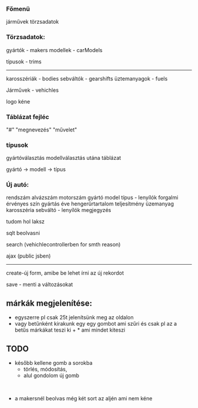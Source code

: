 ### Főmenü
járművek törzsadatok
### Törzsadatok:
gyártók - makers
modellek - carModels

típusok - trims
<hr>
karosszériák - bodies
sebváltók - gearshifts
üztemanyagok - fuels

Járművek - vehichles




logo kéne

### Táblázat fejléc
"#" "megnevezés" "művelet" 

### típusok
gyártóválasztás
modellválasztás
utána táblázat

gyártó -> modell -> típus

### Új autó:



rendszám alvázszám motorszám
gyártó model típus - lenyílók
forgalmi érvényes szín
gyártás éve hengerűrtartalom teljesítmény
üzemanyag karosszéria sebváltó - lenyílók
megjegyzés




tudom hol laksz



sqlt beolvasni

search (vehichlecontrollerben for smth reason)

ajax (public jsben)





<hr>

create-új form, amibe be lehet írni az új rekordot

save - menti a változásokat




## márkák megjelenítése:

- egyszerre pl csak 25t jelenítsünk meg az oldalon
- vagy betűnként kirakunk egy egy gombot ami szűri és csak pl az a betűs márkákat teszi ki + * ami mindet kiteszi


## TODO

- később kellene gomb a sorokba
  - törlés, módosítás, 
  - alul gondolom új gomb

​	

- a makersnél beolvas még két sort az aljén ami nem kéne


